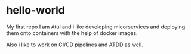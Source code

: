 # hello-world
My first repo
I am Atul and i like developing micorservices and deploying them onto containers with the help of docker images.

Also i like to work on CI/CD pipelines and ATDD as well.
